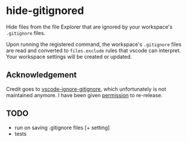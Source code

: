 # hide-gitignored

Hide files from the file Explorer that are ignored by your workspace's 
`.gitignore` files.

Upon running the registered command, the workspace's `.gitignore` files are
read and converted to `files.exclude` rules that vscode can interpret.
Your workspace settings will be created or updated.

## Acknowledgement

Credit goes to [vscode-ignore-gitignore](https://github.com/stubailo/vscode-ignore-gitignore),
which unfortunately is not maintained anymore. I have been given 
[permission](https://github.com/stubailo/vscode-ignore-gitignore/pull/7#issuecomment-343804588) to
re-release.

## TODO
* run on saving .gitignore files [+ setting]
* tests

